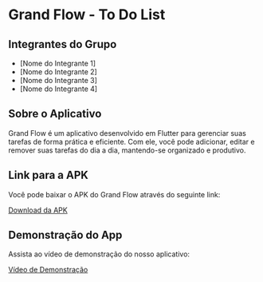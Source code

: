 # Grand Flow - To Do List

## Integrantes do Grupo
- [Nome do Integrante 1]
- [Nome do Integrante 2]
- [Nome do Integrante 3]
- [Nome do Integrante 4]

## Sobre o Aplicativo
Grand Flow é um aplicativo desenvolvido em Flutter para gerenciar suas tarefas de forma prática e eficiente. Com ele, você pode adicionar, editar e remover suas tarefas do dia a dia, mantendo-se organizado e produtivo.

## Link para a APK
Você pode baixar o APK do Grand Flow através do seguinte link:

[Download da APK](https://drive.google.com/drive/folders/1kAaqL20C78v7w2FyuaWhGiSJUnwO9lv6?usp=sharing)

## Demonstração do App
Assista ao vídeo de demonstração do nosso aplicativo:

[Vídeo de Demonstração](link_para_o_video)
